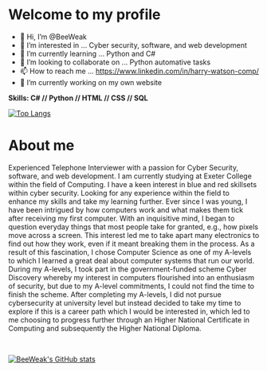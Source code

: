 
<h1>Welcome to my profile</h1>

- 👋 Hi, I’m @BeeWeak
- 👀 I’m interested in ... Cyber security, software, and web development
- 🌱 I’m currently learning ... Python and C#
- 💞️ I’m looking to collaborate on ... Python automative tasks
- 📫 How to reach me ... https://www.linkedin.com/in/harry-watson-comp/
- 🔭 I’m currently working on my own website

<strong>Skills: C# // Python // HTML // CSS // SQL</strong>

[![Top Langs](https://github-readme-stats.vercel.app/api/top-langs/?username=Beebop2727&show_icons=true&theme=tokyonight)](https://github.com/Beebop2727/github-readme-stats)

<h1>About me</h1>

Experienced Telephone Interviewer with a passion for Cyber Security, software, and web development. I am currently studying at Exeter College within the field of Computing. I have a keen interest in blue and red skillsets within cyber security. Looking for any experience within the field to enhance my skills and take my learning further. Ever since I was young, I have been intrigued by how computers work and what makes them tick after receiving my first computer. With an inquisitive mind, I began to question everyday things that most people take for granted, e.g., how pixels move across a screen. This interest led me to take apart many electronics to find out how they work, even if it meant breaking them in the process. As a result of this fascination, I chose Computer Science as one of my A-levels to which I learned a great deal about computer systems that run our world. During my A-levels, I took part in the government-funded scheme Cyber Discovery whereby my interest in computers flourished into an enthusiasm of security, but due to my A-level commitments, I could not find the time to finish the scheme. After completing my A-levels, I did not pursue cybersecurity at university level but instead decided to take my time to explore if this is a career path which I would be interested in, which led to me choosing to progress further through an Higher National Certificate in Computing and subsequently the Higher National Diploma.

<br/>


[![BeeWeak's GitHub stats](https://github-readme-stats.vercel.app/api?username=Beebop2727&show_icons=true&theme=tokyonight)](https://github.com/Beebop2727/github-readme-stats)
